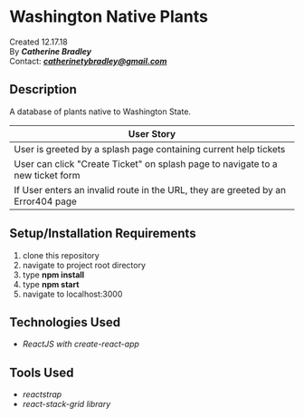 # Washington Native Plants

Created 12.17.18</br>
By _**Catherine Bradley**_</br>
Contact: _**catherinetybradley@gmail.com**_</br>

## Description
A database of plants native to Washington State.

| User Story |
|----|
| User is greeted by a splash page containing current help tickets |
| User can click "Create Ticket" on splash page to navigate to a new ticket form |
| If User enters an invalid route in the URL, they are greeted by an Error404 page |

## Setup/Installation Requirements

1. clone this repository
2. navigate to project root directory
3. type **npm install**
4. type **npm start**
5. navigate to localhost:3000

## Technologies Used
* _ReactJS with create-react-app_

## Tools Used
* _reactstrap_
* _react-stack-grid library_
